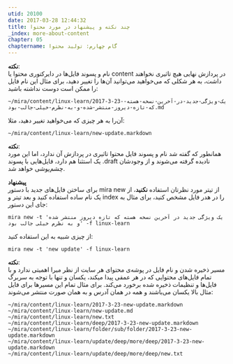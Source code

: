 ```yaml
---
utid: 20100
date: 2017-03-28 12:44:32
title: چند نکته و پیشنهاد در مورد محتوا
_index: more-about-content
chapter: 05
chaptername: گام چهارم: تولید محتوا
---
```

**نکته**:  
نام و پسوند فایل‌ها در دایرکتوری محتوا یا content در پردازش نهایی هیچ تاثیری نخواهند داشت، به هر شکلی که می‌خواهید می‌توانید آن‌ها را تغییر دهید، برای مثال این نام فایل را ممکن است دوست نداشته باشید:

	~/mira/content/linux-learn/2017-3-23-یک-ویژگی-جدید-در-آخرین-نسخه-هسته-که-تازه-دیروز-منتشر-شده-و-به-نظرم-خیلی-جالب-بود.md

آن‌را به هر چیزی که می‌خواهید تغییر دهید، مثلا:

	~/mira/content/linux-learn/new-update.markdown

**نکته**:  
همانطور که گفته شد نام و پسوند فایل محتوا تاثیری در پردازش آن ندارد، اما این مورد یک استثنا هم دارد، فایل‌هایی با پسوند .draft نادیده گرفته می‌شوند و از وجودشان چشم‌پوشی خواهد شد.

**پیشنهاد**  
برای ساختن فایل‌های جدید با دستور mira new از تیتر مورد نظرتان استفاده **نکنید**، از یک نام ساده استفاده کنید و بعد تیتر و index را در هدر فایل مشخص کنید، برای مثال به جای این دستور:

	mira new -t 'یک ویژگی جدید در آخرین نسخه هسته که تازه دیروز منتشر شده و به نظرم خیلی جالب بود' -f linux-learn

از چیزی شبیه به این استفاده کنید:

	mira new -t 'new update' -f linux-learn

**نکته**:  
مسیر ذخیره شدن و نام فایل در پوشه‌ی محتوای هر سایت از نظر میرا اهمیتی ندارد و با تمام فایل‌های محتوایی که در هر عمقی پیدا میکند، یکسان و تنها با توجه به سربرگ فایل‌ها و تنظیمات ذخیره شده برخورد می‌کند. برای مثال تمام این مسیرها برای فایل مثال بالا یکسان می‌باشند و همه در همان آدرس و به همان صورت منتشر می‌شوند:

	~/mira/content/linux-learn/2017-3-23-new-update.markdown
	~/mira/content/linux-learn/new-update.md
	~/mira/content/linux-learn/new.txt
	~/mira/content/linux-learn/deep/2017-3-23-new-update.markdown
	~/mira/content/linux-learn/folder/sub/folder/2017-3-23-new-update.markdown
	~/mira/content/linux-learn/update/deep/more/deep/2017-3-23-new-update.markdown
	~/mira/content/linux-learn/update/deep/more/deep/new.txt
